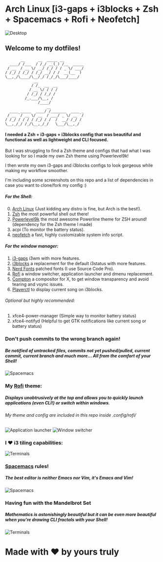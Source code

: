 # Arch Linux [i3-gaps + i3blocks + Zsh + Spacemacs + Rofi + Neofetch]

![Desktop](https://github.com/da-edra/dotfiles/blob/master/.desktop.png)

## Welcome to my dotfiles!

```
       __      __  _____ __         
  ____/ /___  / /_/ __(_) /__  _____
 / __  / __ \/ __/ /_/ / / _ \/ ___/
/ /_/ / /_/ / /_/ __/ / /  __(__  ) 
\__,_/\____/\__/_/ /_/_/\___/____/  
             __                     
            / /_  __  __            
           / __ \/ / / /            
          / /_/ / /_/ /             
         /_.___/\__, /              
               /____/               
                   __               
  ____ _____  ____/ /_______  ____ _
 / __ `/ __ \/ __  / ___/ _ \/ __ `/
/ /_/ / / / / /_/ / /  /  __/ /_/ / 
\__,_/_/ /_/\__,_/_/   \___/\__,_/  
```

#### I needed a Zsh + i3-gaps + i3blocks config that was beautiful and functional as well as lightweight and CLI focused. 
But I was struggling to find a Zsh theme and configs that had what I was looking for so I made my own Zsh theme using Powerlevel9k!

I then wrote my own i3-gaps and i3blocks configs to look gorgeous while making my workflow smoother.

I'm including some screenshots on this repo and a list of dependencies in case you want to clone/fork my config :)

##### For the Shell:
0. [Arch Linux](https://www.archlinux.org/) (Just kidding any distro is fine, but Arch is the best!).
1. [Zsh](https://github.com/zsh-users/zsh) the most powerful shell out there!
2. [Powerlevel9k](https://github.com/bhilburn/powerlevel9k) the most awesome Powerline theme for ZSH around! (dependency for the Zsh theme I made)
3. acpi (To monitor the battery status).
4. [neofetch](https://github.com/dylanaraps/neofetch) a fast, highly customizable system info script.

##### For the window manager:
1. [i3-gaps](https://github.com/Airblader/i3) i3wm with more features.
2. [i3blocks](https://github.com/vivien/i3blocks) a replacement for the default i3status with more features.
3. [Nerd Fonts](https://github.com/ryanoasis/nerd-fonts) patched fonts (I use Source Code Pro).
4. [Rofi](https://github.com/DaveDavenport/rofi) a window switcher, application launcher and dmenu replacement.
6. [Compton](https://github.com/chjj/compton) a compositor for X, to get window transparency and avoid tearing and vsync issues.
7. [Playerctl](https://github.com/acrisci/playerctl) to display current song on i3blocks.

###### Optional but highly recommended:
1. xfce4-power-manager (Simple way to monitor battery status)
2. xfce4-notifyd (Helpful to get GTK notifications like current song or battery status)

### Don't push commits to the wrong branch again!
##### Be notified of untracked files, commits not yet pushed/pulled, current commit, current branch and much more... All from the comfort of your Shell!
![Spacemacs](https://github.com/da-edra/dotfiles/blob/master/.git-tracking.png)

### My [Rofi](https://github.com/DaveDavenport/rofi) theme:
##### Displays unobtrusively at the top and allows you to quickly launch applications (even CLI!) or switch within windows.
###### My theme and config are included in this repo inside .config/rofi/
![Application launcher](https://github.com/da-edra/dotfiles/blob/master/.rofi-drun.png)
![Window switcher](https://github.com/da-edra/dotfiles/blob/master/.rofi-window.png)

### I ❤ i3 tiling capabilities:
![Terminals](https://github.com/da-edra/dotfiles/blob/master/.terminals.png)

### [Spacemacs](https://github.com/syl20bnr/spacemacs) rules! 
##### The best editor is neither Emacs nor Vim, it's Emacs *and* Vim!
![Spacemacs](https://github.com/da-edra/dotfiles/blob/master/.spacemacs.png)

### Having fun with the Mandelbrot Set
##### Mathematics is astonishingly beautiful but it can be even more beautiful when you're drawing CLI fractals with your Shell!
![Terminals](https://github.com/da-edra/dotfiles/blob/master/.mandelbrot.png)

# Made with ❤ by yours truly
